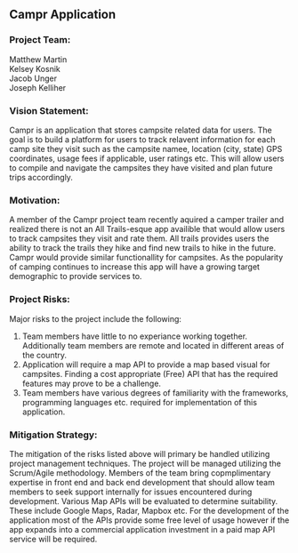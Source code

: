 ## Campr Application

### Project Team:
Matthew Martin\
Kelsey Kosnik\
Jacob Unger\
Joseph Kelliher


### Vision Statement:
Campr is an application that stores campsite related data for users. The goal is to build a platform for users to track relavent information for each camp site they visit such as the campsite namee, location (city, state) GPS coordinates, usage fees if applicable, user ratings etc. This will allow users to compile and navigate the campsites they have visited and plan future trips accordingly.


### Motivation:
A member of the Campr project team recently aquired a camper trailer and realized there is not an All Trails-esque app availible that would allow users to track campsites they visit and rate them. All trails provides users the ability to track the trails they hike and find new trails to hike in the future. Campr would provide similar functionallity for campsites. As the popularity of camping continues to increase this app will have a growing target demographic to provide services to. 


### Project Risks:
Major risks to the project include the following:
1. Team members have little to no experiance working together. Additionally team members are remote and located in different areas of the country.
2. Application will require a map API to provide a map based visual for campsites. Finding a cost appropriate (Free) API that has the required features may prove to be a challenge. 
3. Team members have various degrees of familiarity with the frameworks, programming languages etc. required for implementation of this application.


### Mitigation Strategy:
The mitigation of the risks listed above will primary be handled utilizing project management techniques. The project will be managed utilizing the Scrum/Agile methodology. Members of the team bring copmplimentary expertise in front end and back end development that should allow team members to seek support internally for issues encountered during development. Various Map APIs will be evaluated to determine suitability. These include Google Maps, Radar, Mapbox etc. For the development of the application most of the APIs provide some free level of usage however if the app expands into a commercial application investment in a paid map API service will be required. 


